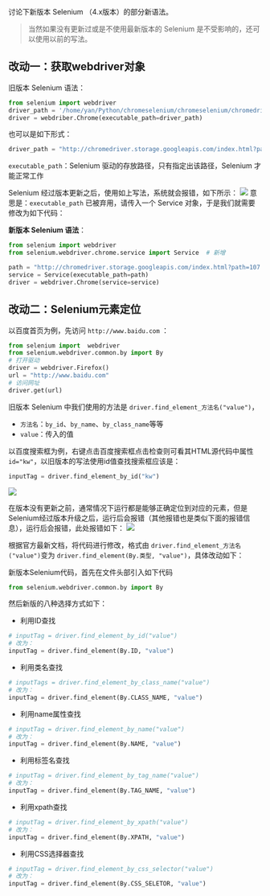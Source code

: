 讨论下新版本 Selenium （4.x版本）的部分新语法。

>当然如果没有更新过或是不使用最新版本的 Selenium 是不受影响的，还可以使用以前的写法。

## 改动一：获取webdriver对象
旧版本 Selenium 语法：
```python
from selenium import webdriver
driver_path = '/home/yan/Python/chromeselenium/chromeselenium/chromedriver'
driver = webdriber.Chrome(executable_path=driver_path)
```
也可以是如下形式：
```python
driver_path = "http://chromedriver.storage.googleapis.com/index.html?path=107.0.5304.62/chromedriver_win32.zip"
```
`executable_path`：Selenium 驱动的存放路径，只有指定出该路径，Selenium 才能正常工作

 Selenium 经过版本更新之后，使用如上写法，系统就会报错，如下所示：
![](https://ypic.oss-cn-hangzhou.aliyuncs.com/202211080925924.png)
意思是：`executable_path` 已被弃用，请传入一个 Service 对象，于是我们就需要修改为如下代码：

**新版本 Selenium 语法**：
```python
from selenium import webdriver
from selenium.webdriver.chrome.service import Service  # 新增

path = "http://chromedriver.storage.googleapis.com/index.html?path=107.0.5304.62/chromedriver_win32.zip"
service = Service(executable_path=path)
driver = webdriver.Chrome(service=service)
```

## 改动二：Selenium元素定位
以百度首页为例，先访问 `http://www.baidu.com` ：
```python
from selenium import  webdriver
from selenium.webdriver.common.by import By
# 打开驱动
driver = webdriver.Firefox()
url = "http://www.baidu.com"
# 访问网址
driver.get(url)
```

旧版本 Selenium 中我们使用的方法是 `driver.find_element_方法名("value")`，
- `方法名`：`by_id`、`by_name`、`by_class_name`等等
- `value`：传入的值

以百度搜索框为例，右键点击百度搜索框点击检查则可看其HTML源代码中属性`id="kw"`，以旧版本的写法使用id值查找搜索框应该是：
```python
inputTag = driver.find_element_by_id("kw")
```
![](https://ypic.oss-cn-hangzhou.aliyuncs.com/202211072152613.png)

在版本没有更新之前，通常情况下运行都是能够正确定位到对应的元素，但是Selenium经过版本升级之后，运行后会报错（其他报错也是类似下面的报错信息），运行后会报错，此处报错如下：
![](https://ypic.oss-cn-hangzhou.aliyuncs.com/202211072153806.png)

根据官方最新文档，将代码进行修改，格式由 `driver.find_element_方法名("value")`变为 
`driver.find_element(By.类型, "value")`，具体改动如下：

新版本Selenium代码，首先在文件头部引入如下代码
```python
from selenium.webdriver.common.by import By
```

然后新版的八种选择方式如下：
- 利用ID查找
```python
# inputTag = driver.find_element_by_id("value")  
# 改为：
inputTag = driver.find_element(By.ID, "value")
```
- 利用类名查找
```python
# inputTags = driver.find_element_by_class_name("value")  
# 改为：
inputTag = driver.find_element(By.CLASS_NAME, "value")
```
- 利用name属性查找
```python
# inputTag = driver.find_element_by_name("value")  
# 改为：
inputTag = driver.find_element(By.NAME, "value")
```
- 利用标签名查找
```python
# inputTag = driver.find_element_by_tag_name("value")  
# 改为：
inputTag = driver.find_element(By.TAG_NAME, "value")
```
- 利用xpath查找
```python
# inputTag = driver.find_element_by_xpath("value")  
# 改为：
inputTag = driver.find_element(By.XPATH, "value")
```
- 利用CSS选择器查找
```python
# inputTag = driver.find_element_by_css_selector("value")  
# 改为：
inputTag = driver.find_element(By.CSS_SELETOR, "value")
```

